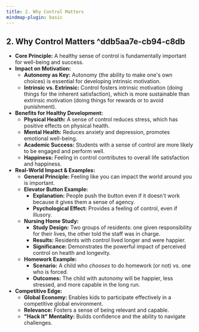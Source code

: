 ```yaml
---
title: 2. Why Control Matters
mindmap-plugin: basic
---
```

## 2. Why Control Matters ^ddb5aa7e-cb94-c8db
- **Core Principle:** A healthy sense of control is fundamentally important for well-being and success.
- **Impact on Motivation:**
	- **Autonomy as Key:** Autonomy (the ability to make one's own choices) is essential for developing intrinsic motivation.
	- **Intrinsic vs. Extrinsic:** Control fosters intrinsic motivation (doing things for the inherent satisfaction), which is more sustainable than extrinsic motivation (doing things for rewards or to avoid punishment).
- **Benefits for Healthy Development:**
	- **Physical Health:** A sense of control reduces stress, which has positive effects on physical health.
	- **Mental Health:** Reduces anxiety and depression, promotes emotional well-being.
	- **Academic Success:** Students with a sense of control are more likely to be engaged and perform well.
	- **Happiness:** Feeling in control contributes to overall life satisfaction and happiness.
- **Real-World Impact & Examples:**
	- **General Principle:** Feeling like you can impact the world around you is important.
	- **Elevator Button Example:**
		- **Explanation:** People push the button even if it doesn't work because it gives them a sense of agency.
		- **Psychological Effect:** Provides a feeling of control, even if illusory.
	- **Nursing Home Study:**
		- **Study Design:** Two groups of residents: one given responsibility for their lives, the other told the staff was in charge.
		- **Results:** Residents with control lived longer and were happier.
		- **Significance:** Demonstrates the powerful impact of perceived control on health and longevity.
	- **Homework Example:**
		- **Scenario:** A child who _chooses_ to do homework (or not) vs. one who is forced.
		- **Outcomes:** The child with autonomy will be happier, less stressed, and more capable in the long run.
- **Competitive Edge:**
	- **Global Economy:** Enables kids to participate effectively in a competitive global environment.
	- **Relevance:** Fosters a sense of being relevant and capable.
	- **"Hack It" Mentality:** Builds confidence and the ability to navigate challenges.
